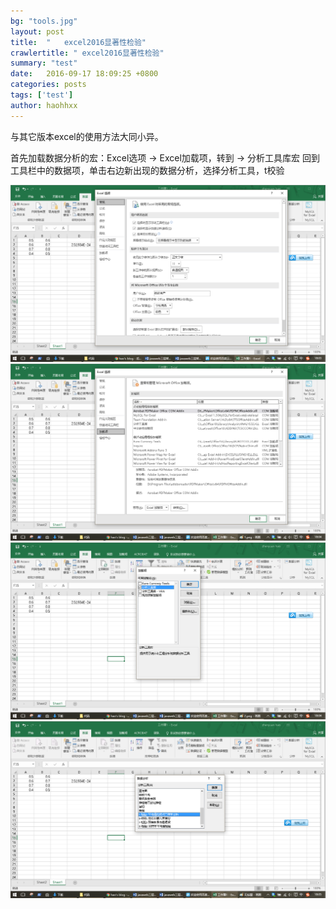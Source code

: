 ```yaml
---
bg: "tools.jpg"
layout: post
title:  "	excel2016显著性检验"
crawlertitle: "	excel2016显著性检验"
summary: "test"
date:   2016-09-17 18:09:25	+0800
categories: posts
tags: ['test']
author: haohhxx
---
```


与其它版本excel的使用方法大同小异。

首先加载数据分析的宏：Excel选项 → Excel加载项，转到 → 分析工具库宏
回到工具栏中的数据项，单击右边新出现的数据分析，选择分析工具，t校验

![](/assets/images/postimage/20160917180920_969.png)
![](/assets/images/postimage/20160917180930_357.png)
![](/assets/images/postimage/20160917180939_807.png)
![](/assets/images/postimage/20160917180948_880.png)
